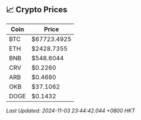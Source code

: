 ## 📈 Crypto Prices

| Coin | Price |
| ---- | ----- |
| BTC | $67723.4925 |
| ETH | $2428.7355 |
| BNB | $548.6044 |
| CRV | $0.2260 |
| ARB | $0.4680 |
| OKB | $37.1062 |
| DOGE | $0.1432 |

_Last Updated: 2024-11-03 23:44:42.044 +0800 HKT_